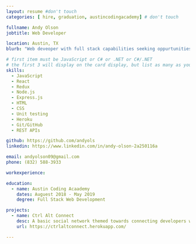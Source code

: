 ```yaml
---
layout: resume #don't touch
categories: [ hire, graduation, austincodingacademy] # don't touch

fullname: Andy Olson
jobtitle: Web Developer

location: Austin, TX
blurb: "Web deveoper with full stack capabilities seeking oppurtunities to take advantage of these newly found skills"

# first item must be JavaScript or C# or .NET or C#/.NET
# the first 3 will display on the card display, but list as many as you want, they will be visible on your hire page
skills:
  - JavaScript
  - React
  - Redux
  - Node.js
  - Express.js
  - HTML
  - CSS
  - Unit testing
  - Heroku
  - Git/GitHub
  - REST APIs

github: https://github.com/andyols
linkedin: https://www.linkedin.com/in/andy-olson-2a250116a

email: andyolson09@gmail.com
phone: (832) 588-3933

workexperience:

education:
  - name: Austin Coding Acaademy
    dates: Auguest 2018 - May 2019
    degree: Full Stack Web Development

projects:
  - name: Ctrl Alt Connect
    desc: A basic social network themed towards connecting developers with other developers
    url: https://ctrlaltconnect.herokuapp.com/

---
```

